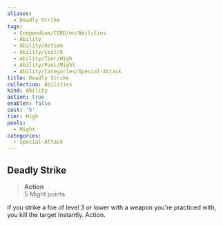 ```yaml
---
aliases:
  - Deadly Strike
tags:
  - Compendium/CSRD/en/Abilities
  - Ability
  - Ability/Action
  - Ability/Cost/5
  - Ability/Tier/High
  - Ability/Pool/Might
  - Ability/Categories/Special-Attack
title: Deadly Strike
collection: Abilities
kind: Ability
action: true
enabler: false
cost: '5'
tier: High
pools:
  - Might
categories:
  - Special-Attack
---
```

## Deadly Strike  
>**Action**  
>5 Might points
  
If you strike a foe of level 3 or lower with a weapon you're practiced with, you kill the target instantly. Action.